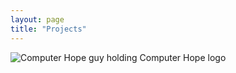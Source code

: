 ```yaml
---
layout: page
title: "Projects"
---
```



<img src="https://www.computerhope.com/chguy.gif" alt="Computer Hope guy holding Computer Hope logo" title="Visit Computer Hope">
